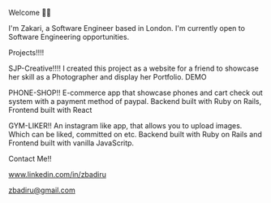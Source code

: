 Welcome 🤝🏾

I'm Zakari, a Software Engineer based in London. I'm currently open to Software Engineering opportunities. 

Projects!!!!

SJP-Creative!!!!
I created this project as a website for a friend to showcase her skill as a Photographer and display her Portfolio. DEMO 

PHONE-SHOP!!
E-commerce app that showcase phones and cart check out system with a payment method of paypal. Backend built with Ruby on Rails, Frontend built with React

GYM-LIKER!!
An instagram like app, that allows you to upload images. Which can be liked, committed on etc. Backend built with Ruby on Rails and Frontend built with vanilla JavaScritp. 

Contact Me!!

www.linkedin.com/in/zbadiru

zbadiru@gmail.com

